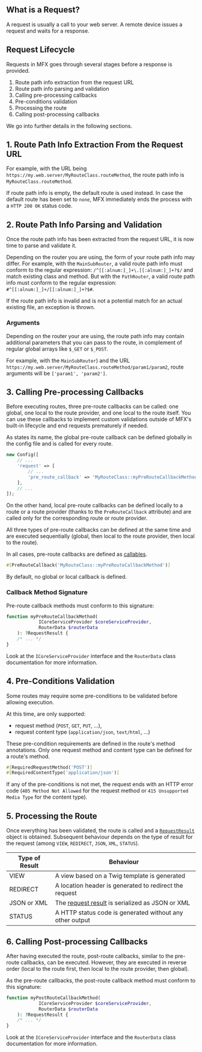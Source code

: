 ## What is a Request?

A request is usually a call to your web server. A remote device issues a request and waits for a response.

## Request Lifecycle

Requests in MFX goes through several stages before a response is provided.

1. Route path info extraction from the request URL
1. Route path info parsing and validation
1. Calling pre-processing callbacks
1. Pre-conditions validation
1. Processing the route
1. Calling post-processing callbacks

We go into further details in the following sections.

## 1. Route Path Info Extraction From the Request URL

For example, with the URL being `https://my.web.server/MyRouteClass.routeMethod`, the route path info is `MyRouteClass.routeMethod`.

If route path info is empty, the default route is used instead. In case the default route has been set to `none`, MFX immediately ends the process with a `HTTP 200 OK` status code.

## 2. Route Path Info Parsing and Validation

Once the route path info has been extracted from the request URL, it is now time to parse and validate it.

Depending on the router you are using, the form of your route path info may differ. For example, with the `MainSubRouter`, a valid route path info must conform to the regular expression: `/^[[:alnum:]_]+\.[[:alnum:]_]+?$/` and match existing class and method. But with the `PathRouter`, a valid route path info must conform to the regular expression: `#^[[:alnum:]_]+/[[:alnum:]_]+?$#`.

If the route path info is invalid and is not a potential match for an actual existing file, an exception is thrown.

### Arguments

Depending on the router your are using, the route path info may contain additional parameters that you can pass to the route, in complement of regular global arrays like `$_GET` or `$_POST`.

For example, with the `MainSubRouter`) and the URL `https://my.web.server/MyRouteClass.routeMethod/param1/param2`, route arguments will be `['param1', 'param2']`.

## 3. Calling Pre-processing Callbacks

Before executing routes, three pre-route callbacks can be called: one global, one local to the route provider, and one local to the route itself. You can use these callbacks to implement custom validations outside of MFX's built-in lifecycle and end requests prematurely if needed.

As states its name, the global pre-route callback can be defined globally in the config file and is called for every route.

```php
new Config([
    // ...
    'request' => [
        // ...
        'pre_route_callback' => 'MyRouteClass::myPreRouteCallbackMethod'
    ],
    // ...
]);
```

On the other hand, local pre-route callbacks can be defined locally to a route or a route provider (thanks to the `PreRouteCallback` attribute) and are called only for the corresponding route or route provider.

All three types of pre-route callbacks can be defined at the same time and are executed sequentially (global, then local to the route provider, then local to the route).

In all cases, pre-route callbacks are defined as [callables](https://www.php.net/manual/en/language.types.callable.php).

```php
#[PreRouteCallback('MyRouteClass::myPreRouteCallbackMethod')]
```

By default, no global or local callback is defined.

### Callback Method Signature

Pre-route callback methods must conform to this signature:

```php
function myPreRouteCallbackMethod(
            ICoreServiceProvider $coreServiceProvider,
            RouterData $routerData
    ): ?RequestResult {
    /* ... */
}
```

Look at the `ICoreServiceProvider` interface and the `RouterData` class documentation for more information.

## 4. Pre-Conditions Validation

Some routes may require some pre-conditions to be validated before allowing execution.

At this time, are only supported:

- request method (`POST`, `GET`, `PUT`, ...),
- request content type (`application/json`, `text/html`, ...)

These pre-condition requirements are defined in the route's method annotations. Only one request method and content type can be defined for a route's method.

```php
#[RequiredRequestMethod('POST')]
#[RequiredContentType('application/json')]
```

If any of the pre-conditions is not met, the request ends with an HTTP error code (`405 Method Not Allowed` for the request method or `415 Unsupported Media Type` for the content type).

## 5. Processing the Route

Once everything has been validated, the route is called and a [`RequestResult`](API-RequestResult) object is obtained. Subsequent behaviour depends on the type of result for the request (among `VIEW`, `REDIRECT`, `JSON`, `XML`, `STATUS`).

| Type of Result | Behaviour                                                          |
| -------------- | ------------------------------------------------------------------ |
| VIEW           | A view based on a Twig template is generated                       |
| REDIRECT       | A location header is generated to redirect the request             |
| JSON or XML    | The [request result](Request-Results) is serialized as JSON or XML |
| STATUS         | A HTTP status code is generated without any other output           |

## 6. Calling Post-processing Callbacks

After having executed the route, post-route callbacks, similar to the pre-route callbacks, can be executed. However, they are executed in reverse order (local to the route first, then local to the route provider, then global).

As the pre-route callbacks, the post-route callback method must conform to this signature:

```php
function myPostRouteCallbackMethod(
            ICoreServiceProvider $coreServiceProvider,
            RouterData $routerData
    ): ?RequestResult {
    /* ... */
}
```

Look at the `ICoreServiceProvider` interface and the `RouterData` class documentation for more information.

